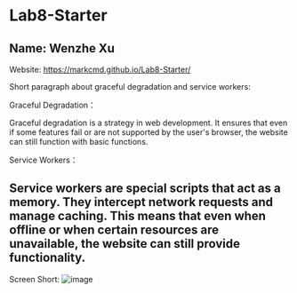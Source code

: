 # Lab8-Starter
Name: Wenzhe Xu
-----
Website:  https://markcmd.github.io/Lab8-Starter/

Short paragraph about graceful degradation and service workers:

Graceful Degradation：

Graceful degradation is a strategy in web development. It ensures that even if some features fail or are not supported by the user's browser, the website can still function with basic functions. 

Service Workers：

Service workers are special scripts that act as a memory. They intercept network requests and manage caching. This means that even when offline or when certain resources are unavailable, the website can still provide functionality.
-----
Screen Short:
![image](https://github.com/Markcmd/Lab8-Starter/assets/83688817/9ed13f86-c25a-4317-b1c0-4c83d92bf06f)
